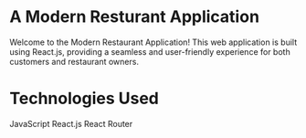 # A Modern Resturant Application
Welcome to the Modern Restaurant Application! This web application is built using React.js, providing a seamless and user-friendly experience for both customers and restaurant owners.

# Technologies Used
JavaScript
React.js
React Router

